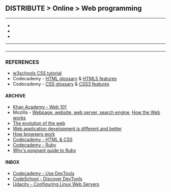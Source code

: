 ## DISTRIBUTE > Online > Web programming

<hr/>

- []()
- []()
- []()

<hr/>

###

###

<hr/>

### REFERENCES

- [w3schools CSS tutorial](http://www.w3schools.com/css/default.asp)
- Codecademy - [HTML glossary](https://www.codecademy.com/articles/glossary-html) & [HTML5 features](https://www.codecademy.com/articles/html5-features)
- Codecademy - [CSS glossary](https://www.codecademy.com/articles/glossary-css) & [CSS3 features](https://www.codecademy.com/articles/css3-features)

#### ARCHIVE

- [Khan Academy - Web 101](https://www.khanacademy.org/computing/computer-science/internet-intro)
- Mozilla - [Webpage, website, web server, search engine](https://developer.mozilla.org/en-US/docs/Learn/Common_questions/Pages_sites_servers_and_search_engines), [How the Web works](https://developer.mozilla.org/en-US/docs/Learn/Getting_started_with_the_web/How_the_Web_works)
- [The evolution of the web](http://www.evolutionoftheweb.com/) 
- [Web application development is different and better](https://www.oreilly.com/ideas/web-application-development-is-different-and-better)
- [How browsers work](https://www.html5rocks.com/en/tutorials/internals/howbrowserswork/)
- [Codecademy - HTML & CSS](https://www.codecademy.com/learn/web)
- [Codecademy - Ruby](https://www.codecademy.com/learn/ruby)
- [Why's poignant guide to Ruby](http://poignant.guide/)

#### INBOX

- [Codecademy - Use DevTools](https://www.codecademy.com/articles/use-devtools)
- [CodeSchool - Discover DevTools](https://www.codeschool.com/courses/discover-devtools?from_search=dev+tools)
- [Udacity - Configuring Linux Web Servers](https://www.udacity.com/course/configuring-linux-web-servers--ud299)
